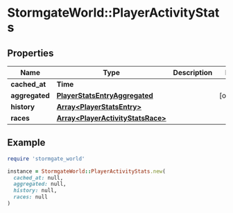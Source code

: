 # StormgateWorld::PlayerActivityStats

## Properties

| Name | Type | Description | Notes |
| ---- | ---- | ----------- | ----- |
| **cached_at** | **Time** |  |  |
| **aggregated** | [**PlayerStatsEntryAggregated**](PlayerStatsEntryAggregated.md) |  | [optional] |
| **history** | [**Array&lt;PlayerStatsEntry&gt;**](PlayerStatsEntry.md) |  |  |
| **races** | [**Array&lt;PlayerActivityStatsRace&gt;**](PlayerActivityStatsRace.md) |  |  |

## Example

```ruby
require 'stormgate_world'

instance = StormgateWorld::PlayerActivityStats.new(
  cached_at: null,
  aggregated: null,
  history: null,
  races: null
)
```

